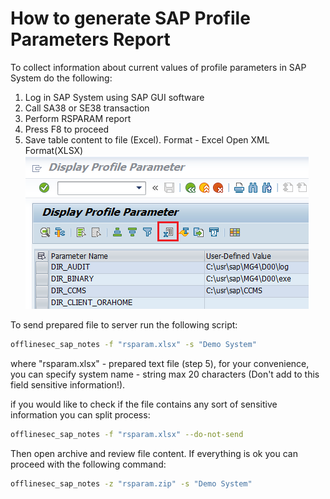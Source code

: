 # How to generate SAP Profile Parameters Report
To collect information about current values of profile parameters in SAP System do the following:
1. Log in SAP System using SAP GUI software
2. Call SA38 or SE38 transaction
3. Perform RSPARAM report
4. Press F8 to proceed
5. Save table content to file (Excel). Format - Excel Open XML Format(XLSX)<br />
![Screenshot](./img/rsparam_save.png)

To send prepared file to server run the following script:
```sh
offlinesec_sap_notes -f "rsparam.xlsx" -s "Demo System"
```
where "rsparam.xlsx" - prepared text file (step 5), for your convenience, you can specify system name - string max 20 characters (Don't add to this field sensitive information!).

if you would like to check if the file contains any sort of sensitive information you can split process:
```sh
offlinesec_sap_notes -f "rsparam.xlsx" --do-not-send
```
Then open archive and review file content. If everything is ok you can proceed with the following command:
```sh
offlinesec_sap_notes -z "rsparam.zip" -s "Demo System"
```